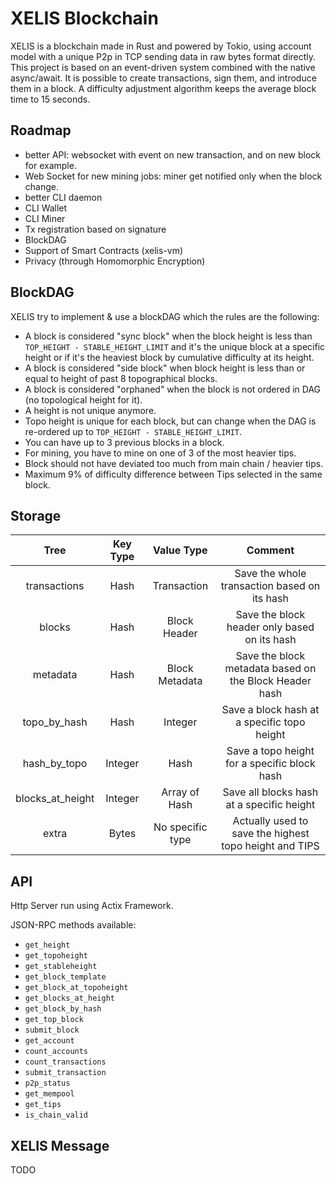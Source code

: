 # XELIS Blockchain

XELIS is a blockchain made in Rust and powered by Tokio, using account model with a unique P2p in TCP sending data in raw bytes format directly.
This project is based on an event-driven system combined with the native async/await.
It is possible to create transactions, sign them, and introduce them in a block. A difficulty adjustment algorithm keeps the average block time to 15 seconds.

## Roadmap

- better API: websocket with event on new transaction, and on new block for example.
- Web Socket for new mining jobs: miner get notified only when the block change.
- better CLI daemon
- CLI Wallet
- CLI Miner
- Tx registration based on signature
- BlockDAG
- Support of Smart Contracts (xelis-vm)
- Privacy (through Homomorphic Encryption)

## BlockDAG

XELIS try to implement & use a blockDAG which the rules are the following:
- A block is considered "sync block" when the block height is less than `TOP_HEIGHT - STABLE_HEIGHT_LIMIT` and it's the unique block at a specific height or if it's the heaviest block by cumulative difficulty at its height.
- A block is considered "side block" when block height is less than or equal to height of past 8 topographical blocks.
- A block is considered "orphaned" when the block is not ordered in DAG (no topological height for it).
- A height is not unique anymore.
- Topo height is unique for each block, but can change when the DAG is re-ordered up to `TOP_HEIGHT - STABLE_HEIGHT_LIMIT`.
- You can have up to 3 previous blocks in a block.
- For mining, you have to mine on one of 3 of the most heavier tips.
- Block should not have deviated too much from main chain / heavier tips.
- Maximum 9% of difficulty difference between Tips selected in the same block.

## Storage

|       Tree       | Key Type |    Value Type    |                         Comment                        |
|:----------------:|:--------:|:----------------:|:------------------------------------------------------:|
|   transactions   |   Hash   |    Transaction   |      Save the whole transaction based on its hash      |
|      blocks      |   Hash   |   Block Header   |      Save the block header only based on its hash      |
|     metadata     |   Hash   |  Block Metadata  | Save the block metadata based on the Block Header hash |
|   topo_by_hash   |   Hash   |      Integer     |       Save a block hash at a specific topo height      |
|   hash_by_topo   |  Integer |       Hash       |      Save a topo height for a specific block hash      |
| blocks_at_height |  Integer |   Array of Hash  |        Save all blocks hash at a specific height       |
|       extra      |   Bytes  | No specific type | Actually used to save the highest topo height and TIPS |

## API

Http Server run using Actix Framework.

JSON-RPC methods available:
- `get_height`
- `get_topoheight`
- `get_stableheight`
- `get_block_template`
- `get_block_at_topoheight`
- `get_blocks_at_height`
- `get_block_by_hash`
- `get_top_block`
- `submit_block`
- `get_account`
- `count_accounts`
- `count_transactions`
- `submit_transaction`
- `p2p_status`
- `get_mempool`
- `get_tips`
- `is_chain_valid`

## XELIS Message

TODO